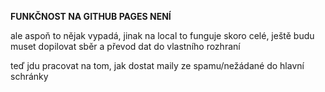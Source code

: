 **FUNKČNOST NA GITHUB PAGES NENÍ**

ale aspoň to nějak vypadá, jinak na local to funguje skoro celé, ještě budu muset dopilovat sběr a převod dat do vlastního rozhraní

teď jdu pracovat na tom, jak dostat maily ze spamu/nežádané do hlavní schránky
